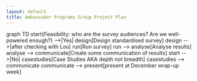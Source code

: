 ```yaml
---
layout: default
title: Ambassador Programs Group Project Plan
---
```


<div class="mermaid">
graph TD
    start{Feasibility: who are the survey audiences? Are we well-powered enough?} -->|Yes| design[Design standardised survey]
    design -->|after checking with Lou| run[Run survey]
    run --> analyse[Analyse results]
    analyse --> communicate[Create some communication of results]
    start -->|No| casestudies[Case Studies AKA depth not breadth]
    casestudies --> communicate
    communicate --> present[present at December wrap-up week]
</div>
